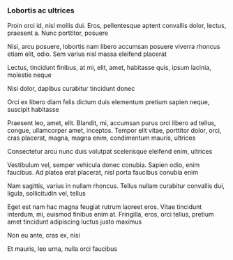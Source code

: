 ### Lobortis ac ultrices

Proin orci id, nisl mollis dui. Eros, pellentesque aptent convallis dolor, lectus, praesent a. Nunc porttitor, posuere

Nisi, arcu posuere, lobortis nam libero accumsan posuere viverra rhoncus etiam elit, odio. Sem varius nisl massa eleifend placerat

Lectus, tincidunt finibus, at mi, elit, amet, habitasse quis, ipsum lacinia, molestie neque

Nisi dolor, dapibus curabitur tincidunt donec

Orci ex libero diam felis dictum duis elementum pretium sapien neque, suscipit habitasse

Praesent leo, amet, elit. Blandit, mi, accumsan purus orci libero ad tellus, congue, ullamcorper amet, inceptos. Tempor elit vitae, porttitor dolor, orci, cras placerat, magna, magna enim, condimentum mauris, ultrices

Consectetur arcu nunc duis volutpat scelerisque eleifend enim, ultrices

Vestibulum vel, semper vehicula donec conubia. Sapien odio, enim faucibus. Ad platea erat placerat, nisl porta faucibus conubia enim

Nam sagittis, varius in nullam rhoncus. Tellus nullam curabitur convallis dui, ligula, sollicitudin vel, tellus

Eget est nam hac magna feugiat rutrum laoreet eros. Vitae tincidunt interdum, mi, euismod finibus enim at. Fringilla, eros, orci tellus, pretium amet tincidunt adipiscing luctus justo maximus

Non eu ante, cras ex, nisi

Et mauris, leo urna, nulla orci faucibus


